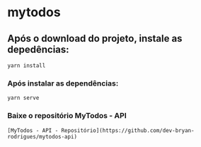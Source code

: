 # mytodos

## Após o download do projeto, instale as depedências:
```
yarn install
```

### Após instalar as dependências:  
```
yarn serve
```

### Baixe o repositório MyTodos - API 
```
[MyTodos - API - Repositório](https://github.com/dev-bryan-rodrigues/mytodos-api)
```


